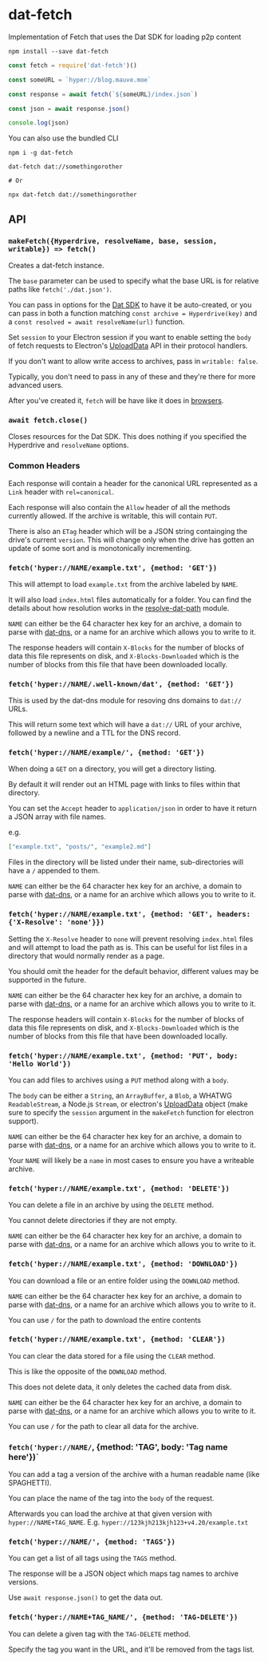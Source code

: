 # dat-fetch

Implementation of Fetch that uses the Dat SDK for loading p2p content

`npm install --save dat-fetch`

```javascript
const fetch = require('dat-fetch')()

const someURL = `hyper://blog.mauve.moe`

const response = await fetch(`${someURL}/index.json`)

const json = await response.json()

console.log(json)
```

You can also use the bundled CLI

```
npm i -g dat-fetch

dat-fetch dat://somethingorother

# Or

npx dat-fetch dat://somethingorother
```

## API

### `makeFetch({Hyperdrive, resolveName, base, session, writable}) => fetch()`

Creates a dat-fetch instance.

The `base` parameter can be used to specify what the base URL is for relative paths like `fetch('./dat.json')`.

You can pass in options for the [Dat SDK](https://github.com/datproject/sdk) to have it be auto-created,
or you can pass in both a function matching  `const archive = Hyperdrive(key)` and a `const resolved = await resolveName(url)` function.

Set `session` to your Electron session if you want to enable setting the `body` of fetch requests to Electron's [UploadData](https://www.electronjs.org/docs/api/structures/upload-data) API in their protocol handlers.

If you don't want to allow write access to archives, pass in `writable: false`.

Typically, you don't need to pass in any of these and they're there for more advanced users.

After you've created it, `fetch` will be have like it does in [browsers](https://developer.mozilla.org/en-US/docs/Web/API/Fetch_API).

### `await fetch.close()`

Closes resources for the Dat SDK. This does nothing if you specified the Hyperdrive and `resolveName` options.

### Common Headers

Each response will contain a header for the canonical URL represented as a `Link` header with `rel=canonical`.

Each response will also contain the `Allow` header of all the methods currently allowed. If the archive is writable, this will contain `PUT`.

There is also an `ETag` header which will be a JSON string containging the drive's current `version`. This will change only when the drive has gotten an update of some sort and is monotonically incrementing.

### `fetch('hyper://NAME/example.txt', {method: 'GET'})`

This will attempt to load `example.txt` from the archive labeled by `NAME`.

It will also load `index.html` files automatically for a folder.
You can find the details about how resolution works in the [resolve-dat-path](https://github.com/RangerMauve/resolve-dat-path/blob/master/index.js#L3) module.

`NAME` can either be the 64 character hex key for an archive, a domain to parse with [dat-dns](https://www.npmjs.com/package/dat-dns), or a name for an archive which allows you to write to it.

The response headers will contain `X-Blocks` for the number of blocks of data this file represents on disk, and `X-Blocks-Downloaded` which is the number of blocks from this file that have been downloaded locally.

### `fetch('hyper://NAME/.well-known/dat', {method: 'GET'})`

This is used by the dat-dns module for resoving dns domains to `dat://` URLs.

This will return some text which will have a `dat://` URL of your archive, followed by a newline and a TTL for the DNS record.

### `fetch('hyper://NAME/example/', {method: 'GET'})`

When doing a `GET` on a directory, you will get a directory listing.

By default it will render out an HTML page with links to files within that directory.

You can set the `Accept` header to `application/json` in order to have it return a JSON array with file names.

e.g.

```json
["example.txt", "posts/", "example2.md"]
```

Files in the directory will be listed under their name, sub-directories will have a `/` appended to them.

`NAME` can either be the 64 character hex key for an archive, a domain to parse with [dat-dns](https://www.npmjs.com/package/dat-dns), or a name for an archive which allows you to write to it.

### `fetch('hyper://NAME/example.txt', {method: 'GET', headers: {'X-Resolve': 'none'}})`

Setting the `X-Resolve` header to `none` will prevent resolving `index.html` files and will attempt to load the path as is.
This can be useful for list files in a directory that would normally render as a page.

You should omit the header for the default behavior, different values may be supported in the future.

`NAME` can either be the 64 character hex key for an archive, a domain to parse with [dat-dns](https://www.npmjs.com/package/dat-dns), or a name for an archive which allows you to write to it.

The response headers will contain `X-Blocks` for the number of blocks of data this file represents on disk, and `X-Blocks-Downloaded` which is the number of blocks from this file that have been downloaded locally.

### `fetch('hyper://NAME/example.txt', {method: 'PUT', body: 'Hello World'})`

You can add files to archives using a `PUT` method along with a `body`.

The `body` can be either a `String`, an `ArrayBuffer`, a `Blob`, a WHATWG `ReadableStream`, a Node.js `Stream`, or electron's [UploadData](https://www.electronjs.org/docs/api/structures/upload-data) object (make sure to specify the `session` argument in the `makeFetch` function for electron support).

`NAME` can either be the 64 character hex key for an archive, a domain to parse with [dat-dns](https://www.npmjs.com/package/dat-dns), or a name for an archive which allows you to write to it.

Your `NAME` will likely be a `name` in most cases to ensure you have a writeable archive.

### `fetch('hyper://NAME/example.txt', {method: 'DELETE'})`

You can delete a file in an archive by using the `DELETE` method.

You cannot delete directories if they are not empty.

`NAME` can either be the 64 character hex key for an archive, a domain to parse with [dat-dns](https://www.npmjs.com/package/dat-dns), or a name for an archive which allows you to write to it.

### `fetch('hyper://NAME/example.txt', {method: 'DOWNLOAD'})`

You can download a file or an entire folder using the `DOWNLOAD` method.

`NAME` can either be the 64 character hex key for an archive, a domain to parse with [dat-dns](https://www.npmjs.com/package/dat-dns), or a name for an archive which allows you to write to it.

You can use `/` for the path to download the entire contents

### `fetch('hyper://NAME/example.txt', {method: 'CLEAR'})`

You can clear the data stored for a file using the `CLEAR` method.

This is like the opposite of the `DOWNLOAD` method.

This does not delete data, it only deletes the cached data from disk.

`NAME` can either be the 64 character hex key for an archive, a domain to parse with [dat-dns](https://www.npmjs.com/package/dat-dns), or a name for an archive which allows you to write to it.

You can use `/` for the path to clear all data for the archive.

### `fetch('hyper://NAME/`, {method: 'TAG', body: 'Tag name here'})`

You can add a tag a version of the archive with a human readable name (like SPAGHETTI).

You can place the name of the tag into the `body` of the request.

Afterwards you can load the archive at that given version with `hyper://NAME+TAG_NAME`. E.g. `hyper://123kjh213kjh123+v4.20/example.txt`

### `fetch('hyper://NAME/', {method: 'TAGS'})`

You can get a list of all tags using the `TAGS` method.

The response will be a JSON object which maps tag names to archive versions.

Use `await response.json()` to get the data out.

### `fetch('hyper://NAME+TAG_NAME/', {method: 'TAG-DELETE'})`

You can delete a given tag with the `TAG-DELETE` method.

Specify the tag you want in the URL, and it'll be removed from the tags list.
